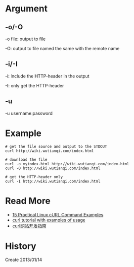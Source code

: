 # Argument #

## -o/-O ##
-o file: output to file

-O: output to file named the same with the remote name

## -i/-I ##
-i: Include the HTTP-header in the output

-I: only get the HTTP-header

## -u ##
-u username:password

# Example #

	# get the file source and output to the STDOUT
	curl http://wiki.wutianqi.com/index.html

	# download the file
	curl -o myindex.html http://wiki.wutianqi.com/index.html
	curl -O http://wiki.wutianqi.com/index.html

	# get the HTTP-header only
	curl -I http://wiki.wutianqi.com/index.html


# Read More #

* [15 Practical Linux cURL Command Examples](http://www.thegeekstuff.com/2012/04/curl-examples/)
* [curl tutorial with examples of usage](http://www.yilmazhuseyin.com/blog/dev/curl-tutorial-examples-usage)
* [curl网站开发指南](http://www.ruanyifeng.com/blog/2011/09/curl.html)

# History #

Create 2013/01/14
